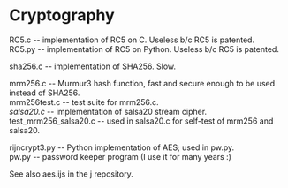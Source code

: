 # Cryptography

RC5.c      -- implementation of RC5 on C. Useless b/c RC5 is patented.  
RC5.py     -- implementation of RC5 on Python. Useless b/c RC5 is patented.  

sha256.c   -- implementation of SHA256. Slow.  

mrm256.c   -- Murmur3 hash function, fast and secure enough to be used instead of SHA256.  
mrm256test.c -- test suite for mrm256.c.  
*salsa20.c*  -- implementation of salsa20 stream cipher.  
test_mrm256_salsa20.c -- used in salsa20.c for self-test of mrm256 and salsa20.  

rijncrypt3.py  -- Python implementation of AES; used in pw.py.  
pw.py          -- password keeper program (I use it for many years :)  

See also aes.ijs in the j repository.  
